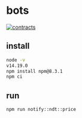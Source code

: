 # bots

[![contracts](https://github.com/nanndaxyz/bots/actions/workflows/bots.yml/badge.svg)](https://github.com/nanndaxyz/bots/actions/workflows/bots.yml)

## install

```sh
node -v
v14.19.0
npm install npm@8.3.1
npm ci
```

## run

```sh
npm run notify::ndt::price
```
